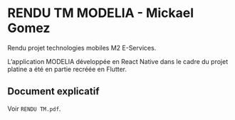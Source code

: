 # RENDU TM MODELIA - Mickael Gomez

Rendu projet technologies mobiles M2 E-Services.

L’application MODELIA développée en React Native dans le cadre du projet platine a été en partie recréée en Flutter.

## Document explicatif

Voir `RENDU TM.pdf`.